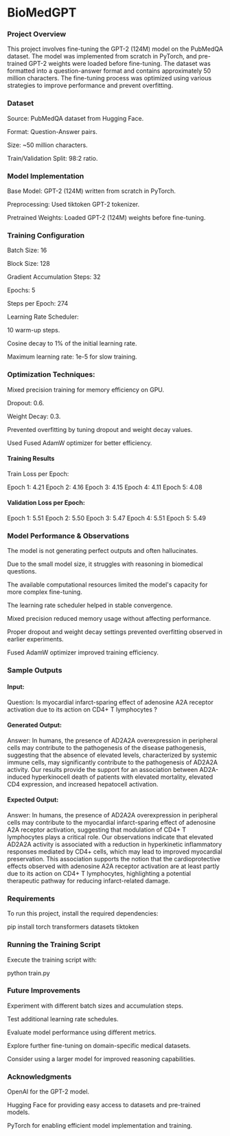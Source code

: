 # BioMedGPT
### Project Overview

This project involves fine-tuning the GPT-2 (124M) model on the PubMedQA dataset. The model was implemented from scratch in PyTorch, and pre-trained GPT-2 weights were loaded before fine-tuning. The dataset was formatted into a question-answer format and contains approximately 50 million characters. The fine-tuning process was optimized using various strategies to improve performance and prevent overfitting.

### Dataset

 Source: PubMedQA dataset from Hugging Face.

 Format: Question-Answer pairs.

 Size: ~50 million characters.

 Train/Validation Split: 98:2 ratio.

### Model Implementation

 Base Model: GPT-2 (124M) written from scratch in PyTorch.

 Preprocessing: Used tiktoken GPT-2 tokenizer.

 Pretrained Weights: Loaded GPT-2 (124M) weights before fine-tuning.

### Training Configuration

Batch Size: 16

Block Size: 128

Gradient Accumulation Steps: 32

Epochs: 5

Steps per Epoch: 274

Learning Rate Scheduler:

10 warm-up steps.

Cosine decay to 1% of the initial learning rate.

Maximum learning rate: 1e-5 for slow training.

### Optimization Techniques:

Mixed precision training for memory efficiency on GPU.

Dropout: 0.6.

Weight Decay: 0.3.

Prevented overfitting by tuning dropout and weight decay values.

Used Fused AdamW optimizer for better efficiency.

#### Training Results

Train Loss per Epoch:

Epoch 1: 4.21
Epoch 2: 4.16
Epoch 3: 4.15
Epoch 4: 4.11
Epoch 5: 4.08

#### Validation Loss per Epoch:

Epoch 1: 5.51
Epoch 2: 5.50
Epoch 3: 5.47
Epoch 4: 5.51
Epoch 5: 5.49

### Model Performance & Observations

The model is not generating perfect outputs and often hallucinates.

Due to the small model size, it struggles with reasoning in biomedical questions.

The available computational resources limited the model's capacity for more complex fine-tuning.

The learning rate scheduler helped in stable convergence.

Mixed precision reduced memory usage without affecting performance.

Proper dropout and weight decay settings prevented overfitting observed in earlier experiments.

Fused AdamW optimizer improved training efficiency.

### Sample Outputs

#### Input:

Question: Is myocardial infarct-sparing effect of adenosine A2A receptor activation due to its action on CD4+ T lymphocytes
?

#### Generated Output:

Answer: In humans, the presence of AD2A2A overexpression in peripheral cells may contribute to the pathogenesis of the disease pathogenesis, suggesting that the absence of elevated levels, characterized by systemic immune cells, may significantly contribute to the pathogenesis of AD2A2A activity. Our results provide the support for an association between AD2A-induced hyperkinocell death of patients with elevated mortality, elevated CD4 expression, and increased hepatocell activation.

#### Expected Output:

 Answer: In humans, the presence of AD2A2A overexpression in peripheral cells may contribute to the myocardial infarct-sparing effect of adenosine A2A receptor activation, suggesting that modulation of CD4+ T lymphocytes plays a critical role. Our observations indicate that elevated AD2A2A activity is associated with a reduction in hyperkinetic inflammatory responses mediated by CD4+ cells, which may lead to improved myocardial preservation. This association supports the notion that the cardioprotective effects observed with adenosine A2A receptor activation are at least partly due to its action on CD4+ T lymphocytes, highlighting a potential therapeutic pathway for reducing infarct-related damage.

### Requirements

To run this project, install the required dependencies:

pip install torch transformers datasets tiktoken

### Running the Training Script

Execute the training script with:

python train.py

### Future Improvements

Experiment with different batch sizes and accumulation steps.

Test additional learning rate schedules.

Evaluate model performance using different metrics.

Explore further fine-tuning on domain-specific medical datasets.

Consider using a larger model for improved reasoning capabilities.

### Acknowledgments

OpenAI for the GPT-2 model.

Hugging Face for providing easy access to datasets and pre-trained models.

PyTorch for enabling efficient model implementation and training.


